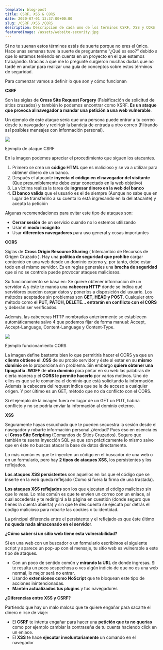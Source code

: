```yaml
---
template: blog-post
title: CSRF, XSS & CORS
date: 2020-07-01 13:37:00+00:00
slug: /CSRF /XSS /CORS
description: Descripción de cada uno de los términos CSRF, XSS y CORS
featuredImage: /assets/website-security.jpg
---
```

Si no te suenan estos términos estás de suerte porque no eres el único. Hace unas semanas tuve la suerte de preguntarme “¿Qué es eso?” debido a que lo estamos teniendo en cuenta en un proyecto en el que estamos trabajando. Gracias a que me lo pregunté surgieron muchas dudas que no tardé en anotar para realizar una guía de conceptos sobre estos términos de seguridad.

Para comenzar vamos a definir lo que son y cómo funcionan

**CSRF**

Son las siglas de **Cross Site Request Forgery** (Falsificación de solicitud de sitios cruzados) y también lo podemos encontrar como XSRF. **Es un ataque que provoca al navegador a mandar una petición a una web vulnerable**.

Un ejemplo de este ataque sería que una persona puede entrar a tu correo desde tu navegador y redirigir la bandeja de entrada a otro correo (Filtrando así posibles mensajes con información personal).

![](https://airanschez.files.wordpress.com/2020/07/1_wi0jgx4-dbt7mxupgatf7w.png?w=640)

Ejemplo de ataque CSRF

En la imagen podemos apreciar el procedimiento que siguen los atacantes.

1. Primero se crea un **código HTML** que es malicioso y se va a utilizar para obtener dinero de un banco.
2. Después el atacante **inyecta el código en el navegador del visitante** (Que presumiblemente debe estar conectado en la web objetivo)
3. La víctima realiza la tarea de **ingresar dinero en la web del banco**
4. **El banco valida** que el usuario es el de siempre (Aunque no sabe que en lugar de transferirlo a su cuenta lo está ingresando en la del atacante) y acepta la petición

Algunas recomendaciones para evitar este tipo de ataques son:

* **Cerrar sesión** de un servicio cuando no lo estemos utilizando
* Usar el **modo incógnito**
* Usar **diferentes navegadores** para uso general y cosas importantes

**CORS**

Siglas de **Cross Origin Resource Sharing** ( Intercambio de Recursos de Origen Cruzado ). Hay una **política de seguridad que prohíbe** cargar contenido en una web desde un dominio externo y, por tanto, debe estar todo en el mismo servidor. Es en reglas generales una **brecha de seguridad** que si no se controla puede provocar ataques maliciosos.

Su funcionamiento se basa en: Se quiere obtener información de un servidor A y éste te manda una **cabecera HTTP** donde se indica qué servidores pueden cargar datos y ponerlos a disposición del usuario. Los métodos aceptados sin problemas son **GET, HEAD y POST**. Cualquier otro método como el **PUT, PATCH, DELETE… entrarán en conflicto con el CORS** y deberán ser verificados.

Además, las cabeceras HTTP nombradas anteriormente se establecen automáticamente salvo 4 que podemos fijar de forma manual: Accept, Accept-Language, Content-Language y Content-Type.

![](https://airanschez.files.wordpress.com/2020/07/angular_nginx_cors.png?w=800)

Ejemplo funcionamiento CORS

La imagen define bastante bien lo que permitiría hacer el CORS ya que un **cliente obtiene el .CSS** de su propio servidor y éste al estar en su **mismo dominio** se lo proporciona sin problema. Sin embargo **quiere obtener una tipografía .WOFF** de **otro dominio** para pintar en su web las palabras de cierta manera y el **CORS le permite hacerlo** por varios motivos. Uno de ellos es que se le comunica el dominio que está solicitando la información. Además la cabecera del request indica que se le de acceso a cualquier origen. Y por último es un GET, método que no da conflicto con el CORS.

Si el ejemplo de la imagen fuera en lugar de un GET un PUT, habría conflicto y no se podría enviar la información al dominio externo.

**XSS**

Seguramente hayas escuchado que te pueden secuestra la sesión desde el navegador y robarte información personal ¿Verdad? Pues eso en esencia es el **Cross Site Scripting** (Comandos de Sitios Cruzados). Seguro que también te suena Inyección SQL ya que son prácticamente lo mismo salvo que en éste no buscas atacar la base de datos directamente.

Lo más común es que te inyecten un código en el buscador de una web o en un formulario, pero hay **2 tipos de ataques XSS**, los persistentes y los reflejados.

**Los ataques XSS persistentes** son aquellos en los que el código que se inserte en la web queda reflejado (Como si fuera la firma de una trastada).

**Los ataques XSS reflejados** son los que ejecutan el código malicioso sin que lo veas. Lo más común es que te envíen un correo con un enlace, al cual accederás y te redirigirá a la página en cuestión (donde seguro que tienes la cuenta abierta) y sin que te des cuenta se ejecuta por detrás el código malicioso para robarte las cookies o tu identidad.

La principal diferencia entre el persistente y el reflejado es que éste último **no queda nada almacenado en el servidor**.

**¿Cómo saber si un sitio web tiene esta vulnerabilidad?**

Si en una web con un buscador o un formulario escribimos el siguiente script y aparece un pop-up con el mensaje, tu sitio web es vulnerable a este tipo de ataques.

* Con un poco de sentido común y **mirando la URL** de donde ingresas. Si te resulta un poco sospechosa o ves algún indicio de que no es una web normal, lo mejor será no entrar.
* Usando **extensiones como NoScript** que te bloquean este tipo de acciones inintencionadas.
* **Mantén actualizados tus plugins** y tus navegadores

**¿Diferencias entre XSS y CSRF?**

Partiendo que hay un malo maloso que te quiere engañar para sacarte el dinero e irse de viaje:

* El **CSRF** te intenta engañar para hacer una **petición que tu no querías** como por ejemplo cambiar la contraseña de tu cuenta haciendo click en un enlace.
* El **XSS** te hace **ejecutar involuntariamente** un comando en el navegador